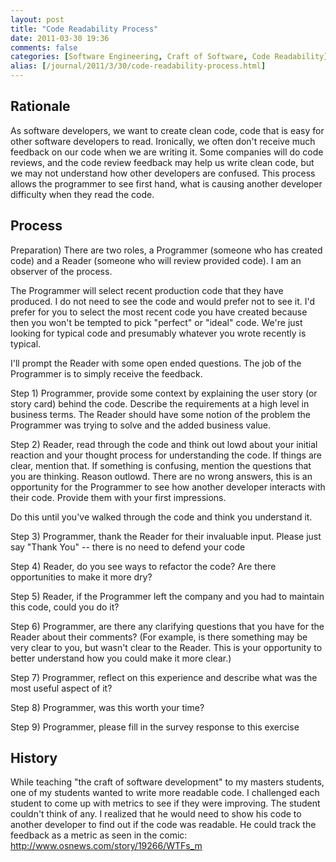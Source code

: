 ```yaml
---
layout: post
title: "Code Readability Process"
date: 2011-03-30 19:36
comments: false
categories: [Software Engineering, Craft of Software, Code Readability]     
alias: [/journal/2011/3/30/code-readability-process.html]
---
```

                                                                                                 
## Rationale
As software developers, we want to create clean code, code that is easy for other software developers to read. Ironically, we often don't receive much feedback on our code when we are writing it. Some companies will do code reviews, and the code review feedback may help us write clean code, but we may not understand how other developers are confused. This process allows the programmer to see first hand, what is causing another developer difficulty when they read the code.

## Process
Preparation) There are two roles, a Programmer (someone who has created code) and a Reader (someone who will review provided code). I am an observer of the process.

The Programmer will select recent production code that they have produced. I do not need to see the code and would prefer not to see it. I'd prefer for you to select the most recent code you have created because then you won't be tempted to pick "perfect" or "ideal" code. We're just looking for typical code and presumably whatever you wrote recently is typical. 

I'll prompt the Reader with some open ended questions. The job of the Programmer is to simply receive the feedback. 

Step 1) Programmer, provide some context by explaining the user story (or story card) behind the code. Describe the requirements at a high level in business terms. The Reader should have some notion of the problem the Programmer was trying to solve and the added business value.

Step 2) Reader, read through the code and think out lowd about your initial reaction and your thought process for understanding the code. If things are clear, mention that. If something is confusing, mention the questions that you are thinking. Reason outlowd. There are no wrong answers, this is an opportunity for the Programmer to see how another developer interacts with their code. Provide them with your first impressions.

Do this until you've walked through the code and think you understand it.

Step 3) Programmer, thank the Reader for their invaluable input. Please just say "Thank You" -- there is no need to defend your code

Step 4) Reader, do you see ways to refactor the code? Are there opportunities to make it more dry?

Step 5) Reader, if the Programmer left the company and you had to maintain this code, could you do it?

Step 6) Programmer, are there any clarifying questions that you have for the Reader about their comments? (For example, is there something may be very clear to you, but wasn't clear to the Reader. This is your opportunity to better understand how you could make it more clear.)

Step 7) Programmer, reflect on this experience and describe what was the most useful aspect of it?


Step 8) Programmer, was this worth your time? 


Step 9) Programmer, please fill in the survey response to this exercise


## History

While teaching "the craft of software development" to my masters students, one of my students wanted to write more readable code. I challenged each student to come up with metrics to see if they were improving. The student couldn't think of any. I realized that he would need to show his code to another developer to find out if the code was readable. He could track the feedback as a metric as seen in the comic: http://www.osnews.com/story/19266/WTFs_m
